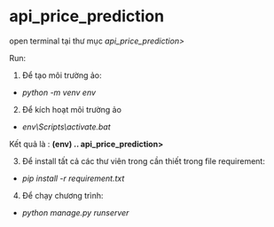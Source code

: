 # api_price_prediction
open terminal tại thư mục *api_price_prediction>*

Run:

1. Để tạo môi trường ảo:
- *python -m venv env* 
2. Để kích hoạt môi trường ảo
- *env\Scripts\activate.bat* 

Kết quả là :  **(env) .. api_price_prediction>**

3. Để install tất cả các thư viên trong cần thiết trong file requirement:
- *pip install -r requirement.txt*  
4. Để chạy chương trình:
- *python manage.py runserver* 

